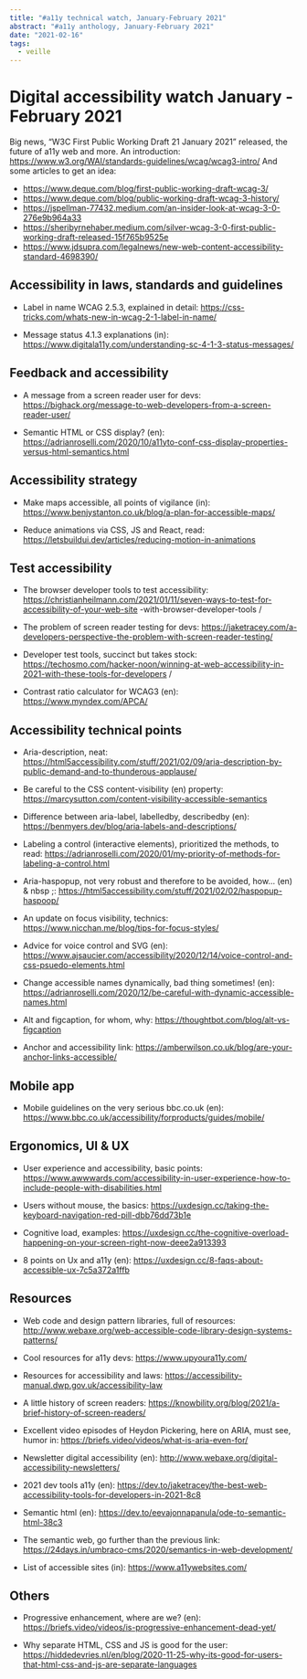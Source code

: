 ```yaml
---
title: "#a11y technical watch, January-February 2021"
abstract: "#a11y anthology, January-February 2021"
date: "2021-02-16"
tags:
  - veille
---
```

# Digital accessibility watch January - February  2021

Big news, “W3C First Public Working Draft 21 January 2021” released, the future of a11y web and more. An introduction: https://www.w3.org/WAI/standards-guidelines/wcag/wcag3-intro/
And some articles to get an idea:
- https://www.deque.com/blog/first-public-working-draft-wcag-3/
- https://www.deque.com/blog/public-working-draft-wcag-3-history/
- https://jspellman-77432.medium.com/an-insider-look-at-wcag-3-0-276e9b964a33
- https://sheribyrnehaber.medium.com/silver-wcag-3-0-first-public-working-draft-released-15f765b9525e
- https://www.jdsupra.com/legalnews/new-web-content-accessibility-standard-4698390/

## Accessibility in laws, standards and guidelines

- Label in name WCAG 2.5.3, explained in detail: https://css-tricks.com/whats-new-in-wcag-2-1-label-in-name/

- Message status 4.1.3 explanations (in): https://www.digitala11y.com/understanding-sc-4-1-3-status-messages/

## Feedback and accessibility

- A message from a screen reader user for devs: https://bighack.org/message-to-web-developers-from-a-screen-reader-user/

- Semantic HTML or CSS display? (en): https://adrianroselli.com/2020/10/a11yto-conf-css-display-properties-versus-html-semantics.html

## Accessibility strategy

- Make maps accessible, all points of vigilance (in): https://www.benjystanton.co.uk/blog/a-plan-for-accessible-maps/

- Reduce animations via CSS, JS and React, read: https://letsbuildui.dev/articles/reducing-motion-in-animations

## Test accessibility

- The browser developer tools to test accessibility: https://christianheilmann.com/2021/01/11/seven-ways-to-test-for-accessibility-of-your-web-site -with-browser-developer-tools /

- The problem of screen reader testing for devs: https://jaketracey.com/a-developers-perspective-the-problem-with-screen-reader-testing/
 
- Developer test tools, succinct but takes stock: https://techosmo.com/hacker-noon/winning-at-web-accessibility-in-2021-with-these-tools-for-developers /

- Contrast ratio calculator for WCAG3 (en): https://www.myndex.com/APCA/

## Accessibility technical points

- Aria-description, neat: https://html5accessibility.com/stuff/2021/02/09/aria-description-by-public-demand-and-to-thunderous-applause/

- Be careful to the CSS content-visibility (en) property: https://marcysutton.com/content-visibility-accessible-semantics

- Difference between aria-label, labelledby, describedby (en): https://benmyers.dev/blog/aria-labels-and-descriptions/

- Labeling a control (interactive elements), prioritized the methods, to read: https://adrianroselli.com/2020/01/my-priority-of-methods-for-labeling-a-control.html

- Aria-haspopup, not very robust and therefore to be avoided, how… (en) & nbsp ;: https://html5accessibility.com/stuff/2021/02/02/haspopup-haspoop/

- An update on focus visibility, technics: https://www.nicchan.me/blog/tips-for-focus-styles/

- Advice for voice control and SVG (en): https://www.ajsaucier.com/accessibility/2020/12/14/voice-control-and-css-psuedo-elements.html

- Change accessible names dynamically, bad thing sometimes! (en): https://adrianroselli.com/2020/12/be-careful-with-dynamic-accessible-names.html

- Alt and figcaption, for whom, why: https://thoughtbot.com/blog/alt-vs-figcaption

- Anchor and accessibility link: https://amberwilson.co.uk/blog/are-your-anchor-links-accessible/

## Mobile app

- Mobile guidelines on the very serious bbc.co.uk (en): https://www.bbc.co.uk/accessibility/forproducts/guides/mobile/

## Ergonomics, UI & UX

- User experience and accessibility, basic points: https://www.awwwards.com/accessibility-in-user-experience-how-to-include-people-with-disabilities.html

- Users without mouse, the basics: https://uxdesign.cc/taking-the-keyboard-navigation-red-pill-dbb76dd73b1e

- Cognitive load, examples: https://uxdesign.cc/the-cognitive-overload-happening-on-your-screen-right-now-deee2a913393

- 8 points on Ux and a11y (en): https://uxdesign.cc/8-faqs-about-accessible-ux-7c5a372a1ffb

## Resources

- Web code and design pattern libraries, full of resources: http://www.webaxe.org/web-accessible-code-library-design-systems-patterns/

- Cool resources for a11y devs: https://www.upyoura11y.com/

- Resources for accessibility and laws: https://accessibility-manual.dwp.gov.uk/accessibility-law

- A little history of screen readers: https://knowbility.org/blog/2021/a-brief-history-of-screen-readers/

- Excellent video episodes of Heydon Pickering, here on ARIA, must see, humor in: https://briefs.video/videos/what-is-aria-even-for/

- Newsletter digital accessibility (en): http://www.webaxe.org/digital-accessibility-newsletters/

- 2021 dev tools a11y (en): https://dev.to/jaketracey/the-best-web-accessibility-tools-for-developers-in-2021-8c8

- Semantic html (en): https://dev.to/eevajonnapanula/ode-to-semantic-html-38c3

- The semantic web, go further than the previous link: https://24days.in/umbraco-cms/2020/semantics-in-web-development/

- List of accessible sites (in): https://www.a11ywebsites.com/

## Others

- Progressive enhancement, where are we? (en): https://briefs.video/videos/is-progressive-enhancement-dead-yet/

- Why separate HTML, CSS and JS is good for the user: https://hiddedevries.nl/en/blog/2020-11-25-why-its-good-for-users-that-html-css-and-js-are-separate-languages